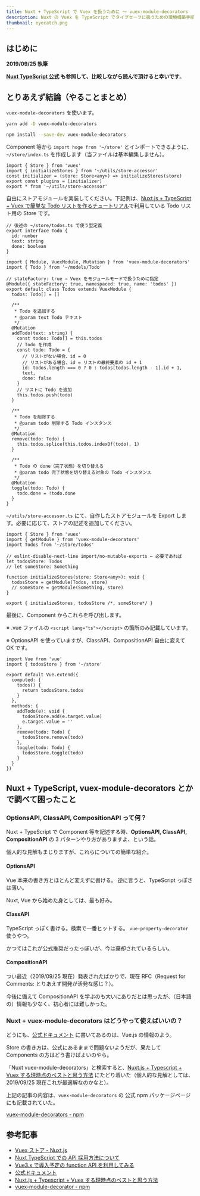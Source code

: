 ```yaml
---
title: Nuxt + TypeScript で Vuex を扱うために ～ vuex-module-decorators
description: Nuxt の Vuex を TypeScript でタイプセーフに扱うための環境構築手順を紹介します。vuex-module-decorator を使います。
thumbnail: eyecatch.png
---
```


## はじめに

**2019/09/25 執筆**

**[Nuxt TypeScript 公式](https://typescript.nuxtjs.org/) も参照して、比較しながら読んで頂けると幸いです**。

## とりあえず結論（やることまとめ）

`vuex-module-decorators` を使います。

<code-group>
  <code-block label="Yarn" active>

```bash
yarn add -D vuex-module-decorators
```

  </code-block>
  <code-block label="NPM">

```bash
npm install --save-dev vuex-module-decorators
```

  </code-block>
</code-group>

Component 等から `import hoge from '~/store'` とインポートできるように、`~/store/index.ts` を作成します（当ファイルは基本編集しません）。

```typescript[store/index.ts]
import { Store } from 'vuex'
import { initializeStores } from '~/utils/store-accessor'
const initializer = (store: Store<any>) => initializeStores(store)
export const plugins = [initializer]
export * from '~/utils/store-accessor'
```

自由にストアモジュールを実装してください。下記例は、[Nuxt.js + TypeScript + Vuex で簡単な Todo リストを作るチュートリアル](../nuxt-typescript-vuex-todo-tutorial)で利用している Todo リスト用の Store です。

```typescript[models/Todo.ts]
// 後述の ~/store/todos.ts で使う型定義
export interface Todo {
  id: number
  text: string
  done: boolean
}
```

```typescript[store/todos.ts（ストアモジュールの一例）]
import { Module, VuexModule, Mutation } from 'vuex-module-decorators'
import { Todo } from '~/models/Todo'

// stateFactory: true → Vuex をモジュールモードで扱うために指定
@Module({ stateFactory: true, namespaced: true, name: 'todos' })
export default class Todos extends VuexModule {
  todos: Todo[] = []

  /**
   * Todo を追加する
   * @param text Todo テキスト
   */
  @Mutation
  addTodo(text: string) {
    const todos: Todo[] = this.todos
    // Todo を作成
    const todo: Todo = {
      // リストがない場合、id = 0
      // リストがある場合、id = リストの最終要素の id + 1
      id: todos.length === 0 ? 0 : todos[todos.length - 1].id + 1,
      text,
      done: false
    }
    // リストに Todo を追加
    this.todos.push(todo)
  }

  /**
   * Todo を削除する
   * @param todo 削除する Todo インスタンス
   */
  @Mutation
  remove(todo: Todo) {
    this.todos.splice(this.todos.indexOf(todo), 1)
  }

  /**
   * Todo の done（完了状態）を切り替える
   * @param todo 完了状態を切り替える対象の Todo インスタンス
   */
  @Mutation
  toggle(todo: Todo) {
    todo.done = !todo.done
  }
}
```

`~/utils/store-accessor.ts` にて、自作したストアモジュールを Export します。必要に応じて、ストアの記述を追加してください。

```typescript[utils/store-accessor.ts]
import { Store } from 'vuex'
import { getModule } from 'vuex-module-decorators'
import Todos from '~/store/todos'

// eslint-disable-next-line import/no-mutable-exports ← 必要であれば
let todosStore: Todos
// let someStore: Something

function initializeStores(store: Store<any>): void {
  todosStore = getModule(Todos, store)
  // someStore = getModule(Something, store)
}

export { initializeStores, todosStore /*, someStore*/ }
```

最後に、Component からこれらを呼び出します。

※ .vue ファイルの `<script lang="ts"></script>` の箇所のみ記載しています。

※ OptionsAPI を使っていますが、ClassAPI、CompositionAPI 自由に変えて OK です。

```typescript[component-script]
import Vue from 'vue'
import { todosStore } from '~/store'

export default Vue.extend({
  computed: {
    todos() {
      return todosStore.todos
    }
  },
  methods: {
    addTodo(e): void {
      todosStore.add(e.target.value)
      e.target.value = ''
    },
    remove(todo: Todo) {
      todosStore.remove(todo)
    },
    toggle(todo: Todo) {
      todosStore.toggle(todo)
    }
  }
})
```

## Nuxt + TypeScript, vuex-module-decorators とかで調べて困ったこと

### OptionsAPI, ClassAPI, CompositionAPI って何？

Nuxt + TypeScript で Component 等を記述する時、**OptionsAPI, ClassAPI, CompositionAPI** の 3 パターンやり方がありますよ、という話。

個人的な見解もまじりますが、これらについての簡単な紹介。

#### OptionsAPI

Vue 本来の書き方とほとんど変えずに書ける。
逆に言うと、TypeScript っぽさは薄い。

Nuxt, Vue から始めた身としては、最も好み。

#### ClassAPI

TypeScript っぽく書ける。検索で一番ヒットする。
`vue-property-decorator` 使うやつ。

かつてはこれが公式推奨だったっぽいが、今は棄却されているらしい。

#### CompositionAPI

つい最近（2019/09/25 現在）発表されたばかりで、現在 RFC（Request for Comments: とりあえず開発が活発な感じ？）。

今後に備えて CompositionAPI を学ぶのも大いにありだとは思ったが、（日本語の）情報も少なく、初心者には難しかった。

### Nuxt + vuex-module-decorators はどうやって使えばいいの？

どうにも、[公式ドキュメント](https://championswimmer.in/vuex-module-decorators/pages/overview.html#what-it-does) に書いてあるのは、Vue.js の情報のよう。

Store の書き方は、公式にあるままで問題ないようだが、果たして Components の方はどう書けばよいのやら。

「Nuxt vuex-module-decorators」と検索すると、[Nuxt.js + Typescript + Vuex する現時点のベストと思う方法](https://qiita.com/suzukenz/items/0b5c0eb5196646599377) にたどり着いた（個人的な見解としては、2019/09/25 現在これが最適解なのかなと）。

上記の記事の内容は、`vuex-module-decorators` の 公式 npm パッケージページにも記載されていた。

[vuex-module-decorators - npm](https://www.npmjs.com/package/vuex-module-decorators)

## 参考記事

- [Vuex ストア - Nuxt.js](https://ja.nuxtjs.org/guide/vuex-store/)
- [Nuxt TypeScript での API 採用方法について](https://teratail.com/questions/211457)
- [Vue3.x で導入予定の function API を利用してみる](https://qiita.com/nkumag/items/f890e168be98bf3e4f77)
- [公式ドキュメント](https://championswimmer.in/vuex-module-decorators/pages/overview.html#what-it-does)
- [Nuxt.js + Typescript + Vuex する現時点のベストと思う方法](https://qiita.com/suzukenz/items/0b5c0eb5196646599377)
- [vuex-module-decorator - npm](https://www.npmjs.com/package/vuex-module-decorators)
